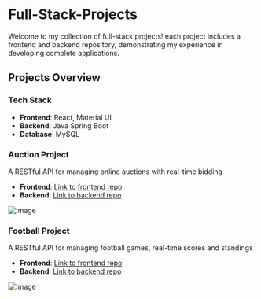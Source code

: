 # Full-Stack-Projects

Welcome to my collection of full-stack projects!
each project includes a frontend and backend repository, demonstrating my experience in developing complete applications.

## Projects Overview

### Tech Stack
- **Frontend**: React, Material UI
- **Backend**: Java Spring Boot
- **Database**: MySQL
  
### Auction Project
A RESTful API for managing online auctions with real-time bidding
- **Frontend**: [Link to frontend repo](https://github.com/Full-Stack-ArielSemel/Auction-Project-Frontend)
- **Backend**: [Link to backend repo](https://github.com/Full-Stack-ArielSemel/Auction-Project-Backend)

  
![image](https://github.com/user-attachments/assets/801529ad-0de0-4ea6-99a7-2927b9c2526d)

### Football Project
A RESTful API for managing football games, real-time scores and standings
- **Frontend**: [Link to frontend repo](https://github.com/Full-Stack-ArielSemel/football-project-frontend)
- **Backend**: [Link to backend repo](https://github.com/Full-Stack-ArielSemel/football-project-backend)


![image](https://github.com/user-attachments/assets/606869ca-d190-402f-a723-2f8d4e56a120)



